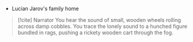 - Lucian Jarov's family home

> [!cite] Narrator
> You hear the sound of small, wooden wheels rolling across damp cobbles. You trace the lonely sound to a hunched figure bundled in rags, pushing a rickety wooden cart through the fog.


